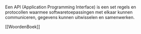 Een API (Application Programming Interface) is een set regels en protocollen waarmee softwaretoepassingen met elkaar kunnen communiceren, gegevens kunnen uitwisselen en samenwerken.

[[WoordenBoek]]